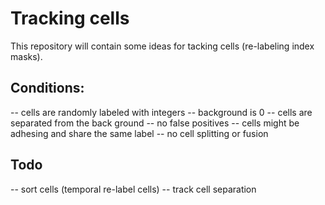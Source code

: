 # Tracking cells

This repository will contain some ideas for tacking cells (re-labeling index masks).

## Conditions:

-- cells are randomly labeled with integers 
-- background is 0 
-- cells are separated from the back ground
-- no false positives
-- cells might be adhesing and share the same label
-- no cell splitting or fusion

## Todo

-- sort cells (temporal re-label cells)
-- track cell separation